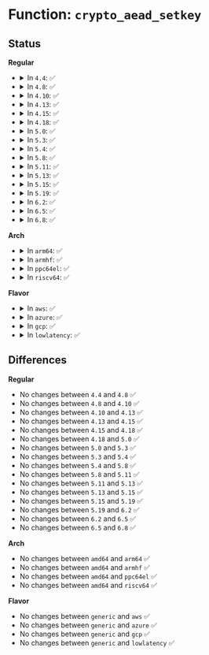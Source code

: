 # Function: <code>crypto_aead_setkey</code>

## Status
<b>Regular</b>
<ul>
<li>
<details>
<summary>In <code>4.4</code>: ✅</summary>

```c
int crypto_aead_setkey(struct crypto_aead *tfm, const u8 *key, unsigned int keylen);
```

**Collision:** Unique Global

**Inline:** No

**Transformation:** False

**Instances:**

```
In crypto/aead.c (ffffffff8139efb0)
Location: crypto/aead.c:52
Inline: False
Direct callers:
  - crypto/aead.c:aead_geniv_setkey
```
**Symbols:**

```
ffffffff8139efb0-ffffffff8139f06b: crypto_aead_setkey (STB_GLOBAL)
```
</details>
</li>
<li>
<details>
<summary>In <code>4.8</code>: ✅</summary>

```c
int crypto_aead_setkey(struct crypto_aead *tfm, const u8 *key, unsigned int keylen);
```

**Collision:** Unique Global

**Inline:** No

**Transformation:** False

**Instances:**

```
In crypto/aead.c (ffffffff813dbd60)
Location: crypto/aead.c:52
Inline: False
Direct callers:
  - crypto/aead.c:aead_geniv_setkey
```
**Symbols:**

```
ffffffff813dbd60-ffffffff813dbe0f: crypto_aead_setkey (STB_GLOBAL)
```
</details>
</li>
<li>
<details>
<summary>In <code>4.10</code>: ✅</summary>

```c
int crypto_aead_setkey(struct crypto_aead *tfm, const u8 *key, unsigned int keylen);
```

**Collision:** Unique Global

**Inline:** No

**Transformation:** False

**Instances:**

```
In crypto/aead.c (ffffffff813f3640)
Location: crypto/aead.c:52
Inline: False
Direct callers:
  - crypto/aead.c:aead_geniv_setkey
```
**Symbols:**

```
ffffffff813f3640-ffffffff813f36ef: crypto_aead_setkey (STB_GLOBAL)
```
</details>
</li>
<li>
<details>
<summary>In <code>4.13</code>: ✅</summary>

```c
int crypto_aead_setkey(struct crypto_aead *tfm, const u8 *key, unsigned int keylen);
```

**Collision:** Unique Global

**Inline:** No

**Transformation:** False

**Instances:**

```
In crypto/aead.c (ffffffff813ff960)
Location: crypto/aead.c:53
Inline: False
Direct callers:
  - crypto/aead.c:aead_geniv_setkey
```
**Symbols:**

```
ffffffff813ff960-ffffffff813ffa0c: crypto_aead_setkey (STB_GLOBAL)
```
</details>
</li>
<li>
<details>
<summary>In <code>4.15</code>: ✅</summary>

```c
int crypto_aead_setkey(struct crypto_aead *tfm, const u8 *key, unsigned int keylen);
```

**Collision:** Unique Global

**Inline:** No

**Transformation:** False

**Instances:**

```
In crypto/aead.c (ffffffff81427f40)
Location: crypto/aead.c:53
Inline: False
Direct callers:
  - security/keys/big_key.c:big_key_crypt
  - crypto/aead.c:aead_geniv_setkey
  - crypto/gcm.c:crypto_rfc4543_setkey
  - crypto/gcm.c:crypto_rfc4106_setkey
```
**Symbols:**

```
ffffffff81427f40-ffffffff81427ffb: crypto_aead_setkey (STB_GLOBAL)
```
</details>
</li>
<li>
<details>
<summary>In <code>4.18</code>: ✅</summary>

```c
int crypto_aead_setkey(struct crypto_aead *tfm, const u8 *key, unsigned int keylen);
```

**Collision:** Unique Global

**Inline:** No

**Transformation:** False

**Instances:**

```
In crypto/aead.c (ffffffff8145ad70)
Location: crypto/aead.c:53
Inline: False
Direct callers:
  - security/keys/big_key.c:big_key_crypt
  - crypto/aead.c:aead_geniv_setkey
  - crypto/gcm.c:crypto_rfc4543_setkey
  - crypto/gcm.c:crypto_rfc4106_setkey
```
**Symbols:**

```
ffffffff8145ad70-ffffffff8145ae3a: crypto_aead_setkey (STB_GLOBAL)
```
</details>
</li>
<li>
<details>
<summary>In <code>5.0</code>: ✅</summary>

```c
int crypto_aead_setkey(struct crypto_aead *tfm, const u8 *key, unsigned int keylen);
```

**Collision:** Unique Global

**Inline:** No

**Transformation:** False

**Instances:**

```
In crypto/aead.c (ffffffff814788e0)
Location: crypto/aead.c:53
Inline: False
Direct callers:
  - security/keys/big_key.c:big_key_crypt
  - crypto/aead.c:aead_geniv_setkey
  - crypto/gcm.c:crypto_rfc4543_setkey
  - crypto/gcm.c:crypto_rfc4106_setkey
```
**Symbols:**

```
ffffffff814788e0-ffffffff814789bd: crypto_aead_setkey (STB_GLOBAL)
```
</details>
</li>
<li>
<details>
<summary>In <code>5.3</code>: ✅</summary>

```c
int crypto_aead_setkey(struct crypto_aead *tfm, const u8 *key, unsigned int keylen);
```

**Collision:** Unique Global

**Inline:** No

**Transformation:** False

**Instances:**

```
In crypto/aead.c (ffffffff814a6c00)
Location: crypto/aead.c:48
Inline: False
Direct callers:
  - security/keys/big_key.c:big_key_crypt
  - crypto/aead.c:aead_geniv_setkey
  - crypto/gcm.c:crypto_rfc4543_setkey
  - crypto/gcm.c:crypto_rfc4106_setkey
```
**Symbols:**

```
ffffffff814a6c00-ffffffff814a6ce5: crypto_aead_setkey (STB_GLOBAL)
```
</details>
</li>
<li>
<details>
<summary>In <code>5.4</code>: ✅</summary>

```c
int crypto_aead_setkey(struct crypto_aead *tfm, const u8 *key, unsigned int keylen);
```

**Collision:** Unique Global

**Inline:** No

**Transformation:** False

**Instances:**

```
In crypto/aead.c (ffffffff814c1870)
Location: crypto/aead.c:48
Inline: False
Direct callers:
  - security/keys/big_key.c:big_key_crypt
  - crypto/aead.c:aead_geniv_setkey
  - crypto/gcm.c:crypto_rfc4543_setkey
  - crypto/gcm.c:crypto_rfc4106_setkey
```
**Symbols:**

```
ffffffff814c1870-ffffffff814c1955: crypto_aead_setkey (STB_GLOBAL)
```
</details>
</li>
<li>
<details>
<summary>In <code>5.8</code>: ✅</summary>

```c
int crypto_aead_setkey(struct crypto_aead *tfm, const u8 *key, unsigned int keylen);
```

**Collision:** Unique Global

**Inline:** No

**Transformation:** False

**Instances:**

```
In crypto/aead.c (ffffffff81521d00)
Location: crypto/aead.c:43
Inline: False
Direct callers:
  - crypto/geniv.c:aead_geniv_setkey
  - crypto/gcm.c:crypto_rfc4543_setkey
  - crypto/gcm.c:crypto_rfc4106_setkey
```
**Symbols:**

```
ffffffff81521d00-ffffffff81521d49: crypto_aead_setkey (STB_GLOBAL)
```
</details>
</li>
<li>
<details>
<summary>In <code>5.11</code>: ✅</summary>

```c
int crypto_aead_setkey(struct crypto_aead *tfm, const u8 *key, unsigned int keylen);
```

**Collision:** Unique Global

**Inline:** No

**Transformation:** False

**Instances:**

```
In crypto/aead.c (ffffffff8153eb50)
Location: crypto/aead.c:43
Inline: False
Direct callers:
  - crypto/geniv.c:aead_geniv_setkey
  - crypto/gcm.c:crypto_rfc4543_setkey
  - crypto/gcm.c:crypto_rfc4106_setkey
```
**Symbols:**

```
ffffffff8153eb50-ffffffff8153eb99: crypto_aead_setkey (STB_GLOBAL)
```
</details>
</li>
<li>
<details>
<summary>In <code>5.13</code>: ✅</summary>

```c
int crypto_aead_setkey(struct crypto_aead *tfm, const u8 *key, unsigned int keylen);
```

**Collision:** Unique Global

**Inline:** No

**Transformation:** False

**Instances:**

```
In crypto/aead.c (ffffffff81547200)
Location: crypto/aead.c:43
Inline: False
Direct callers:
  - crypto/geniv.c:aead_geniv_setkey
  - crypto/gcm.c:crypto_rfc4543_setkey
  - crypto/gcm.c:crypto_rfc4106_setkey
```
**Symbols:**

```
ffffffff81547200-ffffffff8154723f: crypto_aead_setkey (STB_GLOBAL)
```
</details>
</li>
<li>
<details>
<summary>In <code>5.15</code>: ✅</summary>

```c
int crypto_aead_setkey(struct crypto_aead *tfm, const u8 *key, unsigned int keylen);
```

**Collision:** Unique Global

**Inline:** No

**Transformation:** False

**Instances:**

```
In crypto/aead.c (ffffffff815a79e0)
Location: crypto/aead.c:43
Inline: False
Direct callers:
  - crypto/geniv.c:aead_geniv_setkey
  - crypto/gcm.c:crypto_rfc4543_setkey
  - crypto/gcm.c:crypto_rfc4106_setkey
```
**Symbols:**

```
ffffffff815a79e0-ffffffff815a7a1f: crypto_aead_setkey (STB_GLOBAL)
```
</details>
</li>
<li>
<details>
<summary>In <code>5.19</code>: ✅</summary>

```c
int crypto_aead_setkey(struct crypto_aead *tfm, const u8 *key, unsigned int keylen);
```

**Collision:** Unique Global

**Inline:** No

**Transformation:** False

**Instances:**

```
In crypto/aead.c (ffffffff8164ed30)
Location: crypto/aead.c:43
Inline: False
Direct callers:
  - crypto/geniv.c:aead_geniv_setkey
  - crypto/gcm.c:crypto_rfc4543_setkey
  - crypto/gcm.c:crypto_rfc4106_setkey
```
**Symbols:**

```
ffffffff8164ed30-ffffffff8164ed7b: crypto_aead_setkey (STB_GLOBAL)
```
</details>
</li>
<li>
<details>
<summary>In <code>6.2</code>: ✅</summary>

```c
int crypto_aead_setkey(struct crypto_aead *tfm, const u8 *key, unsigned int keylen);
```

**Collision:** Unique Global

**Inline:** No

**Transformation:** False

**Instances:**

```
In crypto/aead.c (ffffffff817086c0)
Location: crypto/aead.c:43
Inline: False
Direct callers:
  - crypto/geniv.c:aead_geniv_setkey
  - crypto/gcm.c:crypto_rfc4543_setkey
  - crypto/gcm.c:crypto_rfc4106_setkey
```
**Symbols:**

```
ffffffff817086c0-ffffffff8170870b: crypto_aead_setkey (STB_GLOBAL)
```
</details>
</li>
<li>
<details>
<summary>In <code>6.5</code>: ✅</summary>

```c
int crypto_aead_setkey(struct crypto_aead *tfm, const u8 *key, unsigned int keylen);
```

**Collision:** Unique Global

**Inline:** No

**Transformation:** False

**Instances:**

```
In crypto/aead.c (ffffffff81741e30)
Location: crypto/aead.c:53
Inline: False
Direct callers:
  - crypto/geniv.c:aead_geniv_setkey
  - crypto/gcm.c:crypto_rfc4543_setkey
  - crypto/gcm.c:crypto_rfc4106_setkey
```
**Symbols:**

```
ffffffff81741e30-ffffffff81741e7b: crypto_aead_setkey (STB_GLOBAL)
```
</details>
</li>
<li>
<details>
<summary>In <code>6.8</code>: ✅</summary>

```c
int crypto_aead_setkey(struct crypto_aead *tfm, const u8 *key, unsigned int keylen);
```

**Collision:** Unique Global

**Inline:** No

**Transformation:** False

**Instances:**

```
In crypto/aead.c (ffffffff81782d10)
Location: crypto/aead.c:53
Inline: False
Direct callers:
  - crypto/geniv.c:aead_geniv_setkey
  - crypto/gcm.c:crypto_rfc4543_setkey
  - crypto/gcm.c:crypto_rfc4106_setkey
```
**Symbols:**

```
ffffffff81782d10-ffffffff81782d5b: crypto_aead_setkey (STB_GLOBAL)
```
</details>
</li>
</ul>
<b>Arch</b>
<ul>
<li>
<details>
<summary>In <code>arm64</code>: ✅</summary>

```c
int crypto_aead_setkey(struct crypto_aead *tfm, const u8 *key, unsigned int keylen);
```

**Collision:** Unique Global

**Inline:** No

**Transformation:** False

**Instances:**

```
In crypto/aead.c (ffff8000105bbf10)
Location: crypto/aead.c:48
Inline: False
Direct callers:
  - security/keys/big_key.c:big_key_crypt
  - crypto/aead.c:aead_geniv_setkey
  - crypto/gcm.c:crypto_rfc4543_setkey
  - crypto/gcm.c:crypto_rfc4106_setkey
```
**Symbols:**

```
ffff8000105bbf10-ffff8000105bc028: crypto_aead_setkey (STB_GLOBAL)
```
</details>
</li>
<li>
<details>
<summary>In <code>armhf</code>: ✅</summary>

```c
int crypto_aead_setkey(struct crypto_aead *tfm, const u8 *key, unsigned int keylen);
```

**Collision:** Unique Global

**Inline:** No

**Transformation:** False

**Instances:**

```
In crypto/aead.c (c0769fec)
Location: crypto/aead.c:48
Inline: False
Direct callers:
  - security/keys/big_key.c:big_key_crypt
  - crypto/aead.c:aead_geniv_setkey
  - crypto/gcm.c:crypto_rfc4543_setkey
  - crypto/gcm.c:crypto_rfc4106_setkey
```
**Symbols:**

```
c0769fec-c076a0b8: crypto_aead_setkey (STB_GLOBAL)
```
</details>
</li>
<li>
<details>
<summary>In <code>ppc64el</code>: ✅</summary>

```c
int crypto_aead_setkey(struct crypto_aead *tfm, const u8 *key, unsigned int keylen);
```

**Collision:** Unique Global

**Inline:** No

**Transformation:** False

**Instances:**

```
In crypto/aead.c (c000000000742810)
Location: crypto/aead.c:48
Inline: False
Direct callers:
  - security/keys/big_key.c:big_key_crypt
  - crypto/aead.c:aead_geniv_setkey
  - crypto/gcm.c:crypto_rfc4543_setkey
  - crypto/gcm.c:crypto_rfc4106_setkey
```
**Symbols:**

```
c000000000742810-c000000000742974: crypto_aead_setkey (STB_GLOBAL)
```
</details>
</li>
<li>
<details>
<summary>In <code>riscv64</code>: ✅</summary>

```c
int crypto_aead_setkey(struct crypto_aead *tfm, const u8 *key, unsigned int keylen);
```

**Collision:** Unique Global

**Inline:** No

**Transformation:** False

**Instances:**

```
In crypto/aead.c (ffffffe0004016f8)
Location: crypto/aead.c:48
Inline: False
Direct callers:
  - security/keys/big_key.c:big_key_crypt
  - crypto/aead.c:aead_geniv_setkey
  - crypto/gcm.c:crypto_rfc4543_setkey
  - crypto/gcm.c:crypto_rfc4106_setkey
```
**Symbols:**

```
ffffffe0004016f8-ffffffe0004017c4: crypto_aead_setkey (STB_GLOBAL)
```
</details>
</li>
</ul>
<b>Flavor</b>
<ul>
<li>
<details>
<summary>In <code>aws</code>: ✅</summary>

```c
int crypto_aead_setkey(struct crypto_aead *tfm, const u8 *key, unsigned int keylen);
```

**Collision:** Unique Global

**Inline:** No

**Transformation:** False

**Instances:**

```
In crypto/aead.c (ffffffff814b9e50)
Location: crypto/aead.c:48
Inline: False
Direct callers:
  - security/keys/big_key.c:big_key_crypt
  - crypto/aead.c:aead_geniv_setkey
  - crypto/gcm.c:crypto_rfc4543_setkey
  - crypto/gcm.c:crypto_rfc4106_setkey
```
**Symbols:**

```
ffffffff814b9e50-ffffffff814b9f35: crypto_aead_setkey (STB_GLOBAL)
```
</details>
</li>
<li>
<details>
<summary>In <code>azure</code>: ✅</summary>

```c
int crypto_aead_setkey(struct crypto_aead *tfm, const u8 *key, unsigned int keylen);
```

**Collision:** Unique Global

**Inline:** No

**Transformation:** False

**Instances:**

```
In crypto/aead.c (ffffffff814aa870)
Location: crypto/aead.c:48
Inline: False
Direct callers:
  - security/keys/big_key.c:big_key_crypt
  - crypto/aead.c:aead_geniv_setkey
  - crypto/gcm.c:crypto_rfc4543_setkey
  - crypto/gcm.c:crypto_rfc4106_setkey
```
**Symbols:**

```
ffffffff814aa870-ffffffff814aa955: crypto_aead_setkey (STB_GLOBAL)
```
</details>
</li>
<li>
<details>
<summary>In <code>gcp</code>: ✅</summary>

```c
int crypto_aead_setkey(struct crypto_aead *tfm, const u8 *key, unsigned int keylen);
```

**Collision:** Unique Global

**Inline:** No

**Transformation:** False

**Instances:**

```
In crypto/aead.c (ffffffff814b5ee0)
Location: crypto/aead.c:48
Inline: False
Direct callers:
  - security/keys/big_key.c:big_key_crypt
  - crypto/aead.c:aead_geniv_setkey
  - crypto/gcm.c:crypto_rfc4543_setkey
  - crypto/gcm.c:crypto_rfc4106_setkey
```
**Symbols:**

```
ffffffff814b5ee0-ffffffff814b5fc5: crypto_aead_setkey (STB_GLOBAL)
```
</details>
</li>
<li>
<details>
<summary>In <code>lowlatency</code>: ✅</summary>

```c
int crypto_aead_setkey(struct crypto_aead *tfm, const u8 *key, unsigned int keylen);
```

**Collision:** Unique Global

**Inline:** No

**Transformation:** False

**Instances:**

```
In crypto/aead.c (ffffffff814ce980)
Location: crypto/aead.c:48
Inline: False
Direct callers:
  - security/keys/big_key.c:big_key_crypt
  - crypto/aead.c:aead_geniv_setkey
  - crypto/gcm.c:crypto_rfc4543_setkey
  - crypto/gcm.c:crypto_rfc4106_setkey
```
**Symbols:**

```
ffffffff814ce980-ffffffff814cea65: crypto_aead_setkey (STB_GLOBAL)
```
</details>
</li>
</ul>

## Differences
<b>Regular</b>
<ul>
<li>
No changes between <code>4.4</code> and <code>4.8</code> ✅
</li>
<li>
No changes between <code>4.8</code> and <code>4.10</code> ✅
</li>
<li>
No changes between <code>4.10</code> and <code>4.13</code> ✅
</li>
<li>
No changes between <code>4.13</code> and <code>4.15</code> ✅
</li>
<li>
No changes between <code>4.15</code> and <code>4.18</code> ✅
</li>
<li>
No changes between <code>4.18</code> and <code>5.0</code> ✅
</li>
<li>
No changes between <code>5.0</code> and <code>5.3</code> ✅
</li>
<li>
No changes between <code>5.3</code> and <code>5.4</code> ✅
</li>
<li>
No changes between <code>5.4</code> and <code>5.8</code> ✅
</li>
<li>
No changes between <code>5.8</code> and <code>5.11</code> ✅
</li>
<li>
No changes between <code>5.11</code> and <code>5.13</code> ✅
</li>
<li>
No changes between <code>5.13</code> and <code>5.15</code> ✅
</li>
<li>
No changes between <code>5.15</code> and <code>5.19</code> ✅
</li>
<li>
No changes between <code>5.19</code> and <code>6.2</code> ✅
</li>
<li>
No changes between <code>6.2</code> and <code>6.5</code> ✅
</li>
<li>
No changes between <code>6.5</code> and <code>6.8</code> ✅
</li>
</ul>
<b>Arch</b>
<ul>
<li>
No changes between <code>amd64</code> and <code>arm64</code> ✅
</li>
<li>
No changes between <code>amd64</code> and <code>armhf</code> ✅
</li>
<li>
No changes between <code>amd64</code> and <code>ppc64el</code> ✅
</li>
<li>
No changes between <code>amd64</code> and <code>riscv64</code> ✅
</li>
</ul>
<b>Flavor</b>
<ul>
<li>
No changes between <code>generic</code> and <code>aws</code> ✅
</li>
<li>
No changes between <code>generic</code> and <code>azure</code> ✅
</li>
<li>
No changes between <code>generic</code> and <code>gcp</code> ✅
</li>
<li>
No changes between <code>generic</code> and <code>lowlatency</code> ✅
</li>
</ul>
